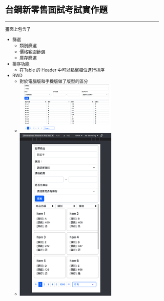 # 台鋼新零售面試考試實作題

---

畫面上包含了
 - 篩選
   - 類別篩選
   - 價格範圍篩選
   - 庫存篩選
 - 排序功能
   - 在Table 的 Header 中可以點擊欄位進行排序
 - RWD
   - 對於電腦版和手機版做了版型的區分
   - <img src="image/layout_pc.png" alt="drawing" width="300"/>
   - <img src="image/layout_mobile.png" alt="drawing" width="300"/>
